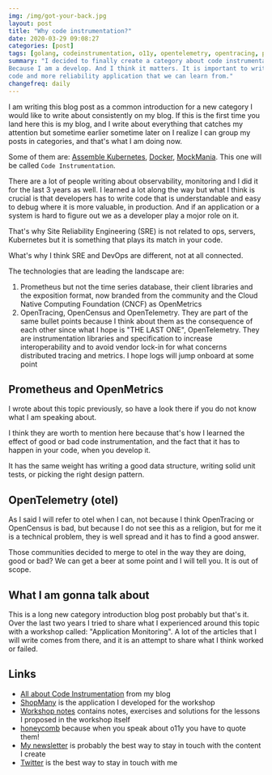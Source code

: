 ```yaml
---
img: /img/got-your-back.jpg
layout: post
title: "Why code instrumentation?"
date: 2020-03-29 09:08:27
categories: [post]
tags: [golang, codeinstrumentation, o11y, opentelemetry, opentracing, prometheus, sre]
summary: "I decided to finally create a category about code instrumentation.
Because I am a develop. And I think it matters. It is important to write better
code and more reliability application that we can learn from."
changefreq: daily
---
```


I am writing this blog post as a common introduction for a new category I would
like to write about consistently on my blog. If this is the first time you land
here this is my blog, and I write about everything that catches my attention but
sometime earlier sometime later on I realize I can group my posts in categories,
and that's what I am doing now.

Some of them are: [Assemble Kubernetes](/planet/assemble-kubernetes.html),
[Docker](/planet/docker.html), [MockMania](/planet/mockmania.html). This one
will be called `Code Instrumentation`.

There are a lot of people writing about observability, monitoring and I did it
for the last 3 years as well. I learned a lot along the way but what I think is
crucial is that developers has to write code that is
understandable and easy to debug where it is more valuable, in production. And
if an application or a system is hard to figure out we as a developer play a
mojor role on it.

That's why Site Reliability Engineering (SRE) is not related to ops, servers,
Kubernetes but it is something that plays its match in your code.

What's why I think SRE and DevOps are different, not at all connected.

The technologies that are leading the landscape are:

1. Prometheus but not the time series database, their client libraries and the
   exposition format, now branded from the community and the Cloud Native
   Computing Foundation (CNCF) as OpenMetrics
2. OpenTracing, OpenCensus and OpenTelemetry. They are part of the same bullet
   points because I think about them as the consequence of each other since what
   I hope is "THE LAST ONE", OpenTelemetry. They are instrumentation libraries
   and specification to increase interoperability and to avoid vendor lock-in
   for what concerns distributed tracing and metrics. I hope logs will jump
   onboard at some point

## Prometheus and OpenMetrics

I wrote about this topic previously, so have a look there if you do not know
what I am speaking about.

I think they are worth to mention here because that's how I learned the effect
of good or bad code instrumentation, and the fact that it has to happen in your
code, when you develop it.

It has the same weight has writing a good data structure, writing solid unit
tests, or picking the right design pattern.

## OpenTelemetry (otel)

As I said I will refer to otel when I can, not because I think OpenTracing or
OpenCensus is bad, but because I do not see this as a religion, but for me it is
a technical problem, they is well spread and it has to find a good answer.

Those communities decided to merge to otel in the way they are doing, good or
bad? We can get a beer at some point and I will tell you. It is out of scope.

## What I am gonna talk about

This is a long new category introduction blog post probably but that's it. Over
the last two years I tried to share what I experienced around this topic with a
workshop called: "Application Monitoring". A lot of the articles that I will
write comes from there, and it is an attempt to share what I think worked or
failed.

## Links

* [All about Code Instrumentation](/planet/code-instrumentation.html) from my blog
* [ShopMany](https://github.com/gianarb/shopmany) is the application I developed for the workshop
* [Workshop notes](https://github.com/gianarb/workshop-observability) contains notes, exercises and solutions for the lessons I
  proposed in the workshop itself
* [honeycomb](https://www.honeycomb.io/blog/) because when you speak about o11y you have to quote them!
* [My newsletter](/tinyletter.html) is probably the best way to stay in touch with the content I
  create
* [Twitter](https://twitter.com/gianarb) is the best way to stay in touch with me
